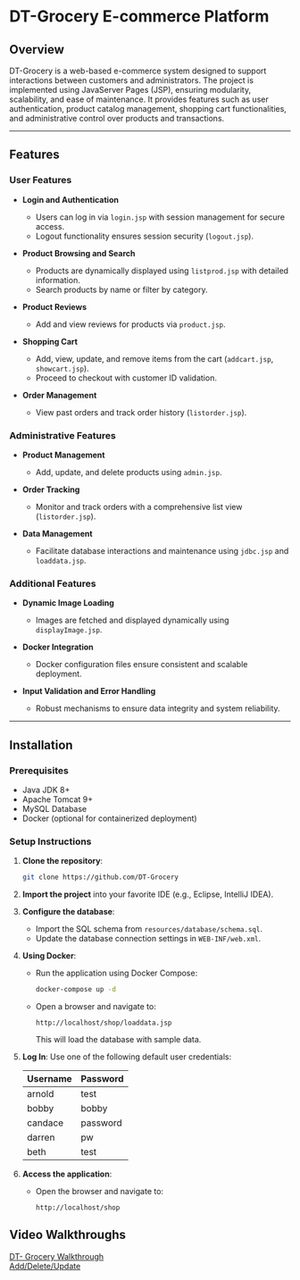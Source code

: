 # DT-Grocery E-commerce Platform

## Overview

DT-Grocery is a web-based e-commerce system designed to support interactions between customers and administrators. The project is implemented using JavaServer Pages (JSP), ensuring modularity, scalability, and ease of maintenance. It provides features such as user authentication, product catalog management, shopping cart functionalities, and administrative control over products and transactions.

---

## Features

### User Features
- **Login and Authentication**
  - Users can log in via `login.jsp` with session management for secure access.
  - Logout functionality ensures session security (`logout.jsp`).

- **Product Browsing and Search**
  - Products are dynamically displayed using `listprod.jsp` with detailed information.
  - Search products by name or filter by category.

- **Product Reviews**
  - Add and view reviews for products via `product.jsp`.

- **Shopping Cart**
  - Add, view, update, and remove items from the cart (`addcart.jsp`, `showcart.jsp`).
  - Proceed to checkout with customer ID validation.

- **Order Management**
  - View past orders and track order history (`listorder.jsp`).

### Administrative Features
- **Product Management**
  - Add, update, and delete products using `admin.jsp`.

- **Order Tracking**
  - Monitor and track orders with a comprehensive list view (`listorder.jsp`).

- **Data Management**
  - Facilitate database interactions and maintenance using `jdbc.jsp` and `loaddata.jsp`.

### Additional Features
- **Dynamic Image Loading**
  - Images are fetched and displayed dynamically using `displayImage.jsp`.

- **Docker Integration**
  - Docker configuration files ensure consistent and scalable deployment.

- **Input Validation and Error Handling**
  - Robust mechanisms to ensure data integrity and system reliability.

---

## Installation

### Prerequisites
- Java JDK 8+
- Apache Tomcat 9+
- MySQL Database
- Docker (optional for containerized deployment)

### Setup Instructions
1. **Clone the repository**:
   ```bash
   git clone https://github.com/DT-Grocery

2. **Import the project** into your favorite IDE (e.g., Eclipse, IntelliJ IDEA).

3. **Configure the database**:
   - Import the SQL schema from `resources/database/schema.sql`.
   - Update the database connection settings in `WEB-INF/web.xml`.

4. **Using Docker**:
   - Run the application using Docker Compose:
     ```bash
     docker-compose up -d
     ```
   - Open a browser and navigate to:
     ```
     http://localhost/shop/loaddata.jsp
     ```
     This will load the database with sample data.

5. **Log In**: Use one of the following default user credentials:

   | Username | Password |
   |----------|----------|
   | arnold   | test     |
   | bobby    | bobby    |
   | candace  | password |
   | darren   | pw       |
   | beth     | test     |

6. **Access the application**:
   - Open the browser and navigate to:
     ```
     http://localhost/shop
     ```
     
## Video Walkthroughs
[DT- Grocery Walkthrough](https://youtu.be/EI9uJSDQM7E)\
[Add/Delete/Update](https://youtu.be/UZ8ipyqt31M) 
